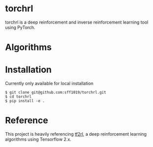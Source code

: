 # torchrl

torchrl is a deep reinforcement and inverse reinforcement learning tool using PyTorch.

# Algorithms

# Installation

Currently only available for local installation
```
$ git clone git@github.com:sff1019/torchrl.git
$ cd torchrl
$ pip install -e .
```

# Reference

This project is heavily referencing [tf2rl](https://github.com/keiohta/tf2rl), a deep reinforcement learning algorithms using Tensorflow 2.x.
